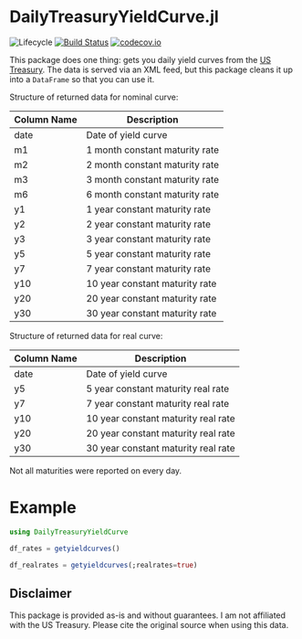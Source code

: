 # DailyTreasuryYieldCurve.jl

![Lifecycle](https://img.shields.io/badge/lifecycle-experimental-orange.svg)<!--
![Lifecycle](https://img.shields.io/badge/lifecycle-maturing-blue.svg)
![Lifecycle](https://img.shields.io/badge/lifecycle-stable-green.svg)
![Lifecycle](https://img.shields.io/badge/lifecycle-retired-orange.svg)
![Lifecycle](https://img.shields.io/badge/lifecycle-archived-red.svg)
![Lifecycle](https://img.shields.io/badge/lifecycle-dormant-blue.svg) -->
[![Build Status](https://travis-ci.com/tbeason/DailyTreasuryYieldCurve.jl.svg?branch=master)](https://travis-ci.com/tbeason/DailyTreasuryYieldCurve.jl)
[![codecov.io](http://codecov.io/github/tbeason/DailyTreasuryYieldCurve.jl/coverage.svg?branch=master)](http://codecov.io/github/tbeason/DailyTreasuryYieldCurve.jl?branch=master)
<!--
[![Documentation](https://img.shields.io/badge/docs-stable-blue.svg)](https://tbeason.github.io/DailyTreasuryYieldCurve.jl/stable)
[![Documentation](https://img.shields.io/badge/docs-master-blue.svg)](https://tbeason.github.io/DailyTreasuryYieldCurve.jl/dev)
-->

This package does one thing: gets you daily yield curves from the [US Treasury](https://www.treasury.gov/resource-center/data-chart-center/interest-rates/Pages/TextView.aspx?data=yield). The data is served via an XML feed, but this package cleans it up into a `DataFrame` so that you can use it.


Structure of returned data for nominal curve:

| Column Name | Description |
| ---- | ---- |
| date | Date of yield curve |
| m1 | 1 month constant maturity rate |
| m2 | 2 month constant maturity rate |
| m3 | 3 month constant maturity rate |
| m6 | 6 month constant maturity rate |
| y1 | 1 year constant maturity rate |
| y2 | 2 year constant maturity rate |
| y3 | 3 year constant maturity rate |
| y5 | 5 year constant maturity rate |
| y7 | 7 year constant maturity rate |
| y10 | 10 year constant maturity rate |
| y20 | 20 year constant maturity rate |
| y30 | 30 year constant maturity rate |


Structure of returned data for real curve:

| Column Name | Description |
| ---- | ---- |
| date | Date of yield curve |
| y5 | 5 year constant maturity real rate |
| y7 | 7 year constant maturity real rate |
| y10 | 10 year constant maturity real rate |
| y20 | 20 year constant maturity real rate |
| y30 | 30 year constant maturity real rate |


Not all maturities were reported on every day.

# Example

```julia
using DailyTreasuryYieldCurve

df_rates = getyieldcurves()

df_realrates = getyieldcurves(;realrates=true)

```






## Disclaimer

This package is provided as-is and without guarantees. I am not affiliated with the US Treasury. Please cite the original source when using this data.
